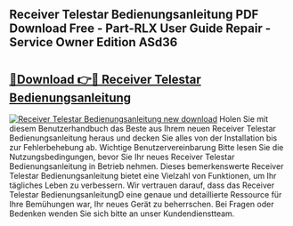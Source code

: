 ## Receiver Telestar Bedienungsanleitung PDF Download Free - Part-RLX User Guide Repair - Service Owner Edition ASd36

# <h2><a href="http://df5v47.blite.top/?on=Receiver+Telestar+Bedienungsanleitung">🔗Download 👉🔴 Receiver Telestar Bedienungsanleitung</a></h2>

[![Receiver Telestar Bedienungsanleitung new download](https://i.imgur.com/lujVjoI.png)](http://df5v47.blite.top/?on=Receiver+Telestar+Bedienungsanleitung)
Holen Sie mit diesem Benutzerhandbuch das Beste aus Ihrem neuen Receiver Telestar Bedienungsanleitung heraus und decken Sie alles von der Installation bis zur Fehlerbehebung ab. Wichtige Benutzervereinbarung Bitte lesen Sie die Nutzungsbedingungen, bevor Sie Ihr neues Receiver Telestar Bedienungsanleitung in Betrieb nehmen. Dieses bemerkenswerte Receiver Telestar Bedienungsanleitung bietet eine Vielzahl von Funktionen, um Ihr tägliches Leben zu verbessern. Wir vertrauen darauf, dass das Receiver Telestar BedienungsanleitungD eine genaue und detaillierte Ressource für Ihre Bemühungen war, Ihr neues Gerät zu beherrschen. Bei Fragen oder Bedenken wenden Sie sich bitte an unser Kundendienstteam.
